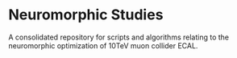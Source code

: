 # Neuromorphic Studies
A consolidated repository for scripts and algorithms relating to the neuromorphic optimization of 10TeV muon collider ECAL.
